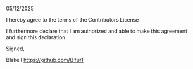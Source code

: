 05/12/2025

I hereby agree to the terms of the Contributors License

I furthermore declare that I am authorized and able to make this
agreement and sign this declaration.

Signed,

Blake I
https://github.com/Bifur1

